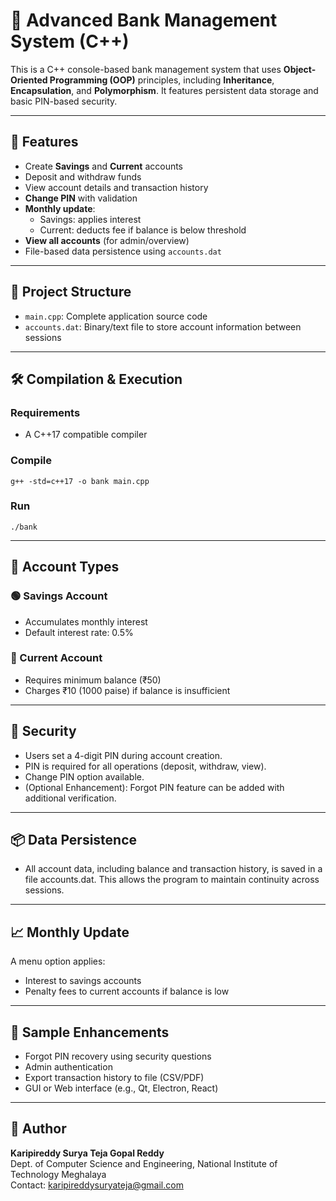 # 🏦 Advanced Bank Management System (C++)

This is a C++ console-based bank management system that uses **Object-Oriented Programming (OOP)** principles, including **Inheritance**, **Encapsulation**, and **Polymorphism**. It features persistent data storage and basic PIN-based security.

---

## 🔧 Features

- Create **Savings** and **Current** accounts
- Deposit and withdraw funds
- View account details and transaction history
- **Change PIN** with validation
- **Monthly update**: 
  - Savings: applies interest
  - Current: deducts fee if balance is below threshold
- **View all accounts** (for admin/overview)
- File-based data persistence using `accounts.dat`

---

## 📁 Project Structure

- `main.cpp`: Complete application source code
- `accounts.dat`: Binary/text file to store account information between sessions

---

## 🛠️ Compilation & Execution

### Requirements
- A C++17 compatible compiler

### Compile
```
g++ -std=c++17 -o bank main.cpp

```
### Run
```
./bank
```

---

## 🧠 Account Types

### 🟢 Savings Account
- Accumulates monthly interest
- Default interest rate: 0.5%

### 🔴 Current Account
- Requires minimum balance (₹50)
- Charges ₹10 (1000 paise) if balance is insufficient

---

## 🔐 Security
- Users set a 4-digit PIN during account creation.
- PIN is required for all operations (deposit, withdraw, view).
- Change PIN option available.
- (Optional Enhancement): Forgot PIN feature can be added with additional verification.

---

## 📦 Data Persistence
- All account data, including balance and transaction history, is saved in a file accounts.dat. This allows the program to maintain continuity across sessions.

---

## 📈 Monthly Update
A menu option applies:
- Interest to savings accounts
- Penalty fees to current accounts if balance is low

---

## 🧪 Sample Enhancements
- Forgot PIN recovery using security questions
- Admin authentication
- Export transaction history to file (CSV/PDF)
- GUI or Web interface (e.g., Qt, Electron, React)

---

## 👤 Author
**Karipireddy Surya Teja Gopal Reddy**  
Dept. of Computer Science and Engineering,
National Institute of Technology Meghalaya  
Contact: karipireddysuryateja@gmail.com
